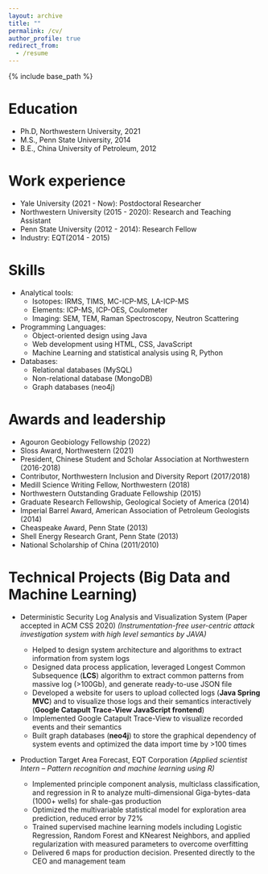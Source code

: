 ```yaml
---
layout: archive
title: ""
permalink: /cv/
author_profile: true
redirect_from:
  - /resume
---
```


{% include base_path %}

Education
======
* Ph.D, Northwestern University, 2021
* M.S., Penn State University, 2014
* B.E., China University of Petroleum, 2012

Work experience
======
* Yale University (2021 - Now): Postdoctoral Researcher
* Northwestern University (2015 - 2020): Research and Teaching Assistant
* Penn State University (2012 - 2014): Research Fellow
* Industry: EQT(2014 - 2015)

Skills
======
* Analytical tools:
  * Isotopes: IRMS, TIMS, MC-ICP-MS, LA-ICP-MS
  * Elements: ICP-MS, ICP-OES, Coulometer
  * Imaging: SEM, TEM, Raman Spectroscopy, Neutron Scattering
* Programming Languages:
  * Object-oriented design using Java
  * Web development using HTML, CSS, JavaScript
  * Machine Learning and statistical analysis using R, Python
* Databases:
  * Relational databases (MySQL)
  * Non-relational database (MongoDB)
  * Graph databases (neo4j)

Awards and leadership
======
* Agouron Geobiology Fellowship (2022)
* Sloss Award, Northwestern (2021)
* President, Chinese Student and Scholar Association at Northwestern (2016-2018)
* Contributor, Northwestern Inclusion and Diversity Report (2017/2018)
* Medill Science Writing Fellow, Northwestern (2018)
* Northwestern Outstanding Graduate Fellowship (2015)
* Graduate Research Fellowship, Geological Society of America (2014)
* Imperial Barrel Award, American Association of Petroleum Geologists (2014)
* Cheaspeake Award, Penn State (2013)
* Shell Energy Research Grant, Penn State (2013)
* National Scholarship of China (2011/2010)

Technical Projects (Big Data and Machine Learning)
======
* Deterministic Security Log Analysis and Visualization System (Paper accepted in ACM CSS 2020)
*(Instrumentation-free user-centric attack investigation system with high level semantics by JAVA)*
  * Helped to design system architecture and algorithms to extract information from system logs
  * Designed data process application, leveraged Longest Common Subsequence (**LCS**) algorithm to extract common patterns from massive log (>100Gb), and generate ready-to-use JSON file
  * Developed a website for users to upload collected logs (**Java Spring MVC**) and to visualize those logs and their semantics interactively (**Google Catapult Trace-View JavaScript frontend**)
  * Implemented Google Catapult Trace-View to visualize recorded events and their semantics
  * Built graph databases (**neo4j**) to store the graphical dependency of system events and optimized the data import time by >100 times

* Production Target Area Forecast, EQT Corporation
*(Applied scientist Intern – Pattern recognition and machine learning using R)*
  * Implemented principle component analysis, multiclass classification, and regression in R to analyze multi-dimensional Giga-bytes-data (1000+ wells) for shale-gas production
  * Optimized the multivariable statistical model for exploration area prediction, reduced error by 72%
  * Trained supervised machine learning models including Logistic Regression, Random Forest and KNearest Neighbors, and applied regularization with measured parameters to overcome overfitting
  * Delivered 6 maps for production decision. Presented directly to the CEO and management team
